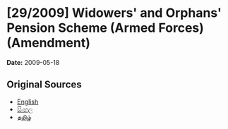 # [29/2009] Widowers' and Orphans' Pension Scheme (Armed Forces) (Amendment)

**Date:** 2009-05-18

## Original Sources

- [English](https://documents.gov.lk/view/acts/2009/5/29-2009_E.pdf)
- [සිංහල](https://documents.gov.lk/view/acts/2009/5/29-2009_S.pdf)
- [தமிழ்](https://documents.gov.lk/view/acts/2009/5/29-2009_T.pdf)
